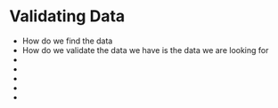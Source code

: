 # Validating Data

+ How do we find the data
+ How do we validate the data we have is the data we are looking for
+ 
+
+
+
+

